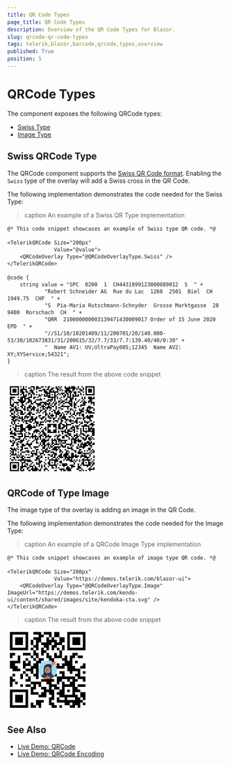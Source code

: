 ```yaml
---
title: QR Code Types
page_title: QR Code Types
description: Overview of the QR Code Types for Blazor.
slug: qrcode-qr-code-types
tags: telerik,blazor,barcode,qrcode,types,overview
published: True
position: 5
---
```


# QRCode Types

The component exposes the following QRCode types:

* [Swiss Type](#swiss-qrcode-type)
* [Image Type](#qrcode-of-type-image)

## Swiss QRCode Type
The QRCode component supports the [Swiss QR Code format](https://blog.xsuite.com/en/swiss-qr-code). Enabling the `Swiss` type of the overlay will add a Swiss cross in the QR Code.

The following implementation demonstrates the code needed for the Swiss Type:

>caption An example of a Swiss QR Type implementation

````CSHTML
@* This code snippet showcases an example of Swiss type QR code. *@

<TelerikQRCode Size="200px"
               Value="@value">
    <QRCodeOverlay Type="@QRCodeOverlayType.Swiss" />
</TelerikQRCode>

@code {
    string value = "SPC  0200  1  CH4431999123000889012  S  " +
            "Robert Schneider AG  Rue du Lac  1268  2501  Biel  CH  1949.75  CHF  " +
            "S  Pia-Maria Rutschmann-Schnyder  Grosse Marktgasse  28  9400  Rorschach  CH  " +
            "QRR  210000000003139471430009017 Order of 15 June 2020  EPD  " +
            "//S1/10/10201409/11/200701/20/140.000-53/30/102673831/31/200615/32/7.7/33/7.7:139.40/40/0:30" +
            "  Name AV1: UV;UltraPay005;12345  Name AV2: XY;XYService;54321";
}
````

>caption The result from the above code snippet

![](images/qrcode-swiss-type.png)

## QRCode of Type Image
The image type of the overlay is adding an image in the QR Code.

The following implementation demonstrates the code needed for the Image Type:

>caption An example of a QRCode Image Type implementation

````CSHTML
@* This code snippet showcases an example of image type QR code. *@

<TelerikQRCode Size="200px"
               Value="https://demos.telerik.com/blazor-ui">
    <QRCodeOverlay Type="@QRCodeOverlayType.Image" ImageUrl="https://demos.telerik.com/kendo-ui/content/shared/images/site/kendoka-cta.svg" />
</TelerikQRCode>
````

>caption The result from the above code snippet

![](images/qrcode-image-type.png)

## See Also

  * [Live Demo: QRCode](https://demos.telerik.com/blazor-ui/qrcode/overview)
  * [Live Demo: QRCode Encoding](https://demos.telerik.com/blazor-ui/barcode/qrcode/encoding)